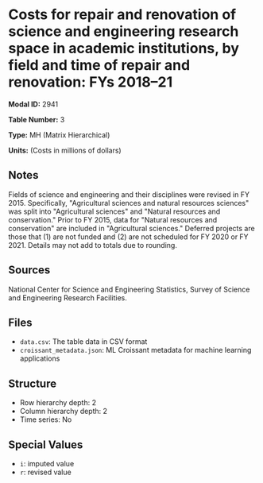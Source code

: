 # Costs for repair and renovation of science and engineering research space in academic institutions, by field and time of repair and renovation: FYs 2018–21

**Modal ID:** 2941

**Table Number:** 3

**Type:** MH (Matrix Hierarchical)

**Units:** (Costs in millions of dollars)

## Notes

Fields of science and engineering and their disciplines were revised in FY 2015. Specifically, "Agricultural sciences and natural resources sciences" was split into "Agricultural sciences" and "Natural resources and conservation." Prior to FY 2015, data for "Natural resources and conservation" are included in "Agricultural sciences." Deferred projects are those that (1) are not funded and (2) are not scheduled for FY 2020 or FY 2021. Details may not add to totals due to rounding.

## Sources

National Center for Science and Engineering Statistics, Survey of Science and Engineering Research Facilities.

## Files

- `data.csv`: The table data in CSV format
- `croissant_metadata.json`: ML Croissant metadata for machine learning applications

## Structure

- Row hierarchy depth: 2
- Column hierarchy depth: 2
- Time series: No

## Special Values

- `i`: imputed value
- `r`: revised value
